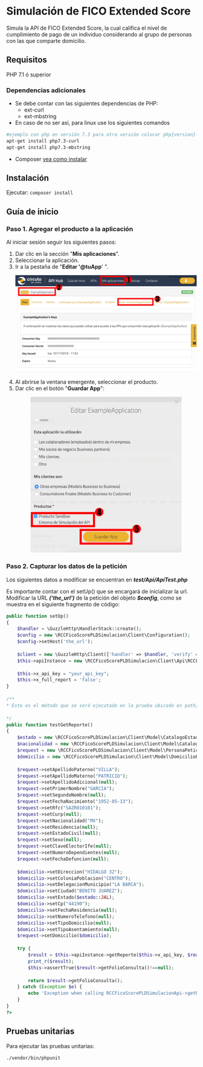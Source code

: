 # Simulación de FICO Extended Score

Simula la API de FICO Extended Score, la cual califica el nivel de cumplimiento de pago de un individuo considerando al grupo de personas con las que comparte domicilio.

## Requisitos

PHP 7.1 ó superior

### Dependencias adicionales
- Se debe contar con las siguientes dependencias de PHP:
    - ext-curl
    - ext-mbstring
- En caso de no ser así, para linux use los siguientes comandos

```sh
#ejemplo con php en versión 7.3 para otra versión colocar php{version}-curl
apt-get install php7.3-curl
apt-get install php7.3-mbstring
```
- Composer [vea como instalar][1]

## Instalación

Ejecutar: `composer install`

## Guía de inicio

### Paso 1. Agregar el producto a la aplicación

Al iniciar sesión seguir los siguientes pasos:

 1. Dar clic en la sección "**Mis aplicaciones**".
 2. Seleccionar la aplicación.
 3. Ir a la pestaña de "**Editar '@tuApp**' ".
    <p align="center">
      <img src="https://github.com/APIHub-CdC/imagenes-cdc/blob/master/edit_applications.jpg" width="900">
    </p>
 4. Al abrirse la ventana emergente, seleccionar el producto.
 5. Dar clic en el botón "**Guardar App**":
    <p align="center">
      <img src="https://github.com/APIHub-CdC/imagenes-cdc/blob/master/selected_product.jpg" width="400">
    </p>

### Paso 2. Capturar los datos de la petición

Los siguientes datos a modificar se encuentran en ***test/Api/ApiTest.php***

Es importante contar con el setUp() que se encargará de inicializar la url. Modificar la URL ***('the_url')*** de la petición del objeto ***$config***, como se muestra en el siguiente fragmento de código:

```php
public function setUp()
{
    $handler = \GuzzleHttp\HandlerStack::create();
    $config = new \RCCFicoScorePLDSimulacion\Client\Configuration();
    $config->setHost('the_url');

    $client = new \GuzzleHttp\Client(['handler' => $handler, 'verify' => false]);
    $this->apiInstance = new \RCCFicoScorePLDSimulacion\Client\Api\RCCFicoScorePLDSimulacionApi($client, $config);

    $this->x_api_key = "your_api_key";
    $this->x_full_report = 'false';   
}      

/**
* Este es el método que se será ejecutado en la prueba ubicado en path/to/repository/test/Api/ApiTest.php 

*/
public function testGetReporte()
{
    $estado = new \RCCFicoScorePLDSimulacion\Client\Model\CatalogoEstados();
    $nacionalidad = new \RCCFicoScorePLDSimulacion\Client\Model\CatalogoEstados();
    $request = new \RCCFicoScorePLDSimulacion\Client\Model\PersonaPeticion();
    $domicilio = new \RCCFicoScorePLDSimulacion\Client\Model\DomicilioPeticion();        

    $request->setApellidoPaterno("VILLA");
    $request->setApellidoMaterno("PATRICIO");
    $request->setApellidoAdicional(null);
    $request->setPrimerNombre("GARCIA");
    $request->setSegundoNombre(null);
    $request->setFechaNacimiento("1952-05-13");
    $request->setRfc("SAZR010101");
    $request->setCurp(null);
    $request->setNacionalidad("MX");
    $request->setResidencia(null);
    $request->setEstadoCivil(null);
    $request->setSexo(null);
    $request->setClaveElectorIfe(null);
    $request->setNumeroDependientes(null);
    $request->setFechaDefuncion(null);

    $domicilio->setDireccion("HIDALGO 32");
    $domicilio->setColoniaPoblacion("CENTRO");
    $domicilio->setDelegacionMunicipio("LA BARCA");
    $domicilio->setCiudad("BENITO JUAREZ");
    $domicilio->setEstado($estado::JAL);
    $domicilio->setCp("44190");
    $domicilio->setFechaResidencia(null);
    $domicilio->setNumeroTelefono(null);
    $domicilio->setTipoDomicilio(null);
    $domicilio->setTipoAsentamiento(null);
    $request->setDomicilio($domicilio);

    try {
        $result = $this->apiInstance->getReporte($this->x_api_key, $request, $this->x_full_report);
        print_r($result);
        $this->assertTrue($result->getFolioConsulta()!==null);

        return $result->getFolioConsulta();
    } catch (Exception $e) {
        echo 'Exception when calling RCCFicoScorePLDSimulacionApi->getReporte: ', $e->getMessage(), PHP_EOL;
    }
}  
?>
```
## Pruebas unitarias

Para ejecutar las pruebas unitarias:

```sh
./vendor/bin/phpunit
```

[1]: https://getcomposer.org/doc/00-intro.md#installation-linux-unix-macos
